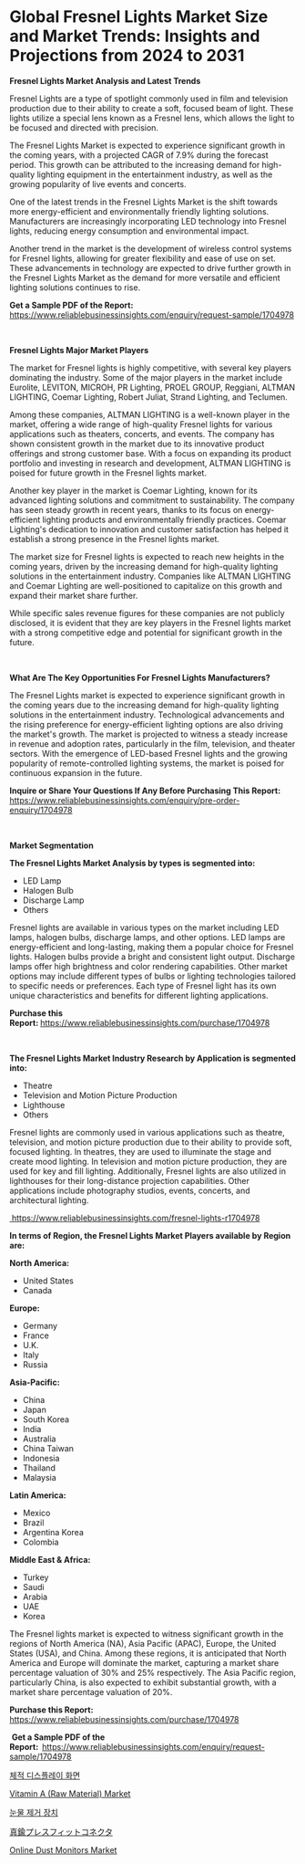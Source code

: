 <p><h1>Global Fresnel Lights Market Size and Market Trends: Insights and Projections from 2024 to 2031</h1></p><p><strong>Fresnel Lights Market Analysis and Latest Trends</strong></p>
<p><p>Fresnel Lights are a type of spotlight commonly used in film and television production due to their ability to create a soft, focused beam of light. These lights utilize a special lens known as a Fresnel lens, which allows the light to be focused and directed with precision.</p><p>The Fresnel Lights Market is expected to experience significant growth in the coming years, with a projected CAGR of 7.9% during the forecast period. This growth can be attributed to the increasing demand for high-quality lighting equipment in the entertainment industry, as well as the growing popularity of live events and concerts.</p><p>One of the latest trends in the Fresnel Lights Market is the shift towards more energy-efficient and environmentally friendly lighting solutions. Manufacturers are increasingly incorporating LED technology into Fresnel lights, reducing energy consumption and environmental impact.</p><p>Another trend in the market is the development of wireless control systems for Fresnel lights, allowing for greater flexibility and ease of use on set. These advancements in technology are expected to drive further growth in the Fresnel Lights Market as the demand for more versatile and efficient lighting solutions continues to rise.</p></p>
<p><strong>Get a Sample PDF of the Report:&nbsp;</strong> <a href="https://www.reliablebusinessinsights.com/enquiry/request-sample/1704978">https://www.reliablebusinessinsights.com/enquiry/request-sample/1704978</a></p>
<p>&nbsp;</p>
<p><strong>Fresnel Lights Major Market Players</strong></p>
<p><p>The market for Fresnel lights is highly competitive, with several key players dominating the industry. Some of the major players in the market include Eurolite, LEVITON, MICROH, PR Lighting, PROEL GROUP, Reggiani, ALTMAN LIGHTING, Coemar Lighting, Robert Juliat, Strand Lighting, and Teclumen.</p><p>Among these companies, ALTMAN LIGHTING is a well-known player in the market, offering a wide range of high-quality Fresnel lights for various applications such as theaters, concerts, and events. The company has shown consistent growth in the market due to its innovative product offerings and strong customer base. With a focus on expanding its product portfolio and investing in research and development, ALTMAN LIGHTING is poised for future growth in the Fresnel lights market.</p><p>Another key player in the market is Coemar Lighting, known for its advanced lighting solutions and commitment to sustainability. The company has seen steady growth in recent years, thanks to its focus on energy-efficient lighting products and environmentally friendly practices. Coemar Lighting's dedication to innovation and customer satisfaction has helped it establish a strong presence in the Fresnel lights market.</p><p>The market size for Fresnel lights is expected to reach new heights in the coming years, driven by the increasing demand for high-quality lighting solutions in the entertainment industry. Companies like ALTMAN LIGHTING and Coemar Lighting are well-positioned to capitalize on this growth and expand their market share further.</p><p>While specific sales revenue figures for these companies are not publicly disclosed, it is evident that they are key players in the Fresnel lights market with a strong competitive edge and potential for significant growth in the future.</p></p>
<p>&nbsp;</p>
<p><strong>What Are The Key Opportunities For Fresnel Lights Manufacturers?</strong></p>
<p><p>The Fresnel Lights market is expected to experience significant growth in the coming years due to the increasing demand for high-quality lighting solutions in the entertainment industry. Technological advancements and the rising preference for energy-efficient lighting options are also driving the market's growth. The market is projected to witness a steady increase in revenue and adoption rates, particularly in the film, television, and theater sectors. With the emergence of LED-based Fresnel lights and the growing popularity of remote-controlled lighting systems, the market is poised for continuous expansion in the future.</p></p>
<p><strong>Inquire or Share Your Questions If Any Before Purchasing This Report:</strong> <a href="https://www.reliablebusinessinsights.com/enquiry/pre-order-enquiry/1704978">https://www.reliablebusinessinsights.com/enquiry/pre-order-enquiry/1704978</a></p>
<p>&nbsp;</p>
<p><strong>Market Segmentation</strong></p>
<p><strong>The Fresnel Lights Market Analysis by types is segmented into:</strong></p>
<p><ul><li>LED Lamp</li><li>Halogen Bulb</li><li>Discharge Lamp</li><li>Others</li></ul></p>
<p><p>Fresnel lights are available in various types on the market including LED lamps, halogen bulbs, discharge lamps, and other options. LED lamps are energy-efficient and long-lasting, making them a popular choice for Fresnel lights. Halogen bulbs provide a bright and consistent light output. Discharge lamps offer high brightness and color rendering capabilities. Other market options may include different types of bulbs or lighting technologies tailored to specific needs or preferences. Each type of Fresnel light has its own unique characteristics and benefits for different lighting applications.</p></p>
<p><strong>Purchase this Report:&nbsp;</strong><a href="https://www.reliablebusinessinsights.com/purchase/1704978">https://www.reliablebusinessinsights.com/purchase/1704978</a></p>
<p>&nbsp;</p>
<p><strong>The Fresnel Lights Market Industry Research by Application is segmented into:</strong></p>
<p><ul><li>Theatre</li><li>Television and Motion Picture Production</li><li>Lighthouse</li><li>Others</li></ul></p>
<p><p>Fresnel lights are commonly used in various applications such as theatre, television, and motion picture production due to their ability to provide soft, focused lighting. In theatres, they are used to illuminate the stage and create mood lighting. In television and motion picture production, they are used for key and fill lighting. Additionally, Fresnel lights are also utilized in lighthouses for their long-distance projection capabilities. Other applications include photography studios, events, concerts, and architectural lighting.</p></p>
<p><a href="https://www.reliablebusinessinsights.com/fresnel-lights-r1704978">&nbsp;https://www.reliablebusinessinsights.com/fresnel-lights-r1704978</a></p>
<p><strong>In terms of Region, the Fresnel Lights Market Players available by Region are:</strong></p>
<p>
    <p> <strong> North America: </strong>
        <ul>
            <li>United States</li>
            <li>Canada</li>
        </ul>
        </p> 
    <p> <strong> Europe: </strong>
        <ul>
            <li>Germany</li>
            <li>France</li>
            <li>U.K.</li>
            <li>Italy</li>
            <li>Russia</li>
        </ul>
        </p> 
    <p> <strong> Asia-Pacific: </strong>
        <ul>
            <li>China</li>
            <li>Japan</li>
            <li>South Korea</li>
            <li>India</li>
            <li>Australia</li>
            <li>China Taiwan</li>
            <li>Indonesia</li>
            <li>Thailand</li>
            <li>Malaysia</li>
        </ul>
        </p> 
    <p> <strong> Latin America: </strong>
        <ul>
            <li>Mexico</li>
            <li>Brazil</li>
            <li>Argentina Korea</li>
            <li>Colombia</li>
        </ul>
        </p> 
    <p> <strong> Middle East & Africa: </strong>
        <ul>
            <li>Turkey</li>
            <li>Saudi</li>
            <li>Arabia</li>
            <li>UAE</li>
            <li>Korea</li>
        </ul>
    </p>
    </p>
<p><p>The Fresnel lights market is expected to witness significant growth in the regions of North America (NA), Asia Pacific (APAC), Europe, the United States (USA), and China. Among these regions, it is anticipated that North America and Europe will dominate the market, capturing a market share percentage valuation of 30% and 25% respectively. The Asia Pacific region, particularly China, is also expected to exhibit substantial growth, with a market share percentage valuation of 20%.</p></p>
<p><strong>Purchase this Report: </strong><a href="https://www.reliablebusinessinsights.com/purchase/1704978">https://www.reliablebusinessinsights.com/purchase/1704978</a></p>
<p>&nbsp;<strong>Get a Sample PDF of the Report:&nbsp;&nbsp;</strong><a href="https://www.reliablebusinessinsights.com/enquiry/request-sample/1704978">https://www.reliablebusinessinsights.com/enquiry/request-sample/1704978</a></p>
<p><strong></strong></p>
<p><p><a href="https://github.com/ROBERTS65DAVID/Market-Research-Report-List-1/blob/main/2443319109594.md">체적 디스플레이 화면</a></p><p><a href="https://github.com/DeonteStanton2023/Market-Research-Report-List-1/blob/main/vitamin-a-raw-material-market.md">Vitamin A (Raw Material) Market</a></p><p><a href="https://github.com/camron674/Market-Research-Report-List-1/blob/main/8071195109593.md">눈물 제거 장치</a></p><p><a href="https://github.com/FredaJerde/Market-Research-Report-List-1/blob/main/4844534124139.md">真鍮プレスフィットコネクタ</a></p><p><a href="https://github.com/josesg55/Market-Research-Report-List-3/blob/main/online-dust-monitors-market.md">Online Dust Monitors Market</a></p></p>